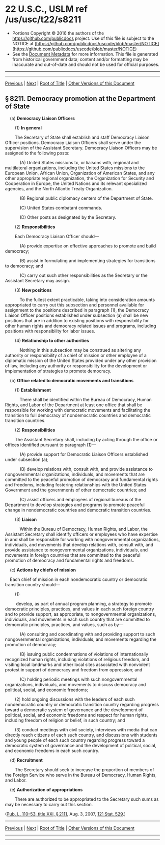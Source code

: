 ---
---

# 22 U.S.C., USLM ref /us/usc/t22/s8211

* Portions Copyright © 2016 the authors of the https://github.com/publicdocs project.
  Use of this file is subject to the NOTICE at [https://github.com/publicdocs/uscode/blob/master/NOTICE](https://github.com/publicdocs/uscode/blob/master/NOTICE)
* See the [Document Metadata](././../../../../..//README.md) for more information.
  This file is generated from historical government data; content and/or formatting may be inaccurate and out-of-date and should not be used for official purposes.

----------
----------

[Previous](./../../../../..//us/usc/t22/ch89/schI/m__us_usc_t22_ch89_schI.md) | [Next](./../../../../..//us/usc/t22/ch89/schI/m__us_usc_t22_s8212.md) | [Root of Title](./../../../../../) | [Other Versions of this Document](https://publicdocs.github.io/go/links?ns=uslm&ref=%2Fus%2Fusc%2Ft22%2Fs8211)

## § 8211. Democracy promotion at the Department of State

    (a) __Democracy Liaison Officers__ 

        (1) __In general__ 

        The Secretary of State shall establish and staff Democracy Liaison Officer positions. Democracy Liaison Officers shall serve under the supervision of the Assistant Secretary. Democracy Liaison Officers may be assigned to the following posts:

            (A) United States missions to, or liaisons with, regional and multilateral organizations, including the United States missions to the European Union, African Union, Organization of American States, and any other appropriate regional organization, the Organization for Security and Cooperation in Europe, the United Nations and its relevant specialized agencies, and the North Atlantic Treaty Organization.

            (B) Regional public diplomacy centers of the Department of State.

            (C) United States combatant commands.

            (D) Other posts as designated by the Secretary.

        (2) __Responsibilities__ 

        Each Democracy Liaison Officer should—

            (A) provide expertise on effective approaches to promote and build democracy;

            (B) assist in formulating and implementing strategies for transitions to democracy; and

            (C) carry out such other responsibilities as the Secretary or the Assistant Secretary may assign.

        (3) __New positions__ 

            To the fullest extent practicable, taking into consideration amounts appropriated to carry out this subsection and personnel available for assignment to the positions described in paragraph (1), the Democracy Liaison Officer positions established under subsection (a) shall be new positions that are in addition to existing positions with responsibility for other human rights and democracy related issues and programs, including positions with responsibility for labor issues.

        (4) __Relationship to other authorities__ 

            Nothing in this subsection may be construed as altering any authority or responsibility of a chief of mission or other employee of a diplomatic mission of the United States provided under any other provision of law, including any authority or responsibility for the development or implementation of strategies to promote democracy.

    (b) __Office related to democratic movements and transitions__ 

        (1) __Establishment__ 

            There shall be identified within the Bureau of Democracy, Human Rights, and Labor of the Department at least one office that shall be responsible for working with democratic movements and facilitating the transition to full democracy of nondemocratic countries and democratic transition countries.

        (2) __Responsibilities__ 

        The Assistant Secretary shall, including by acting through the office or offices identified pursuant to paragraph (1)—

            (A) provide support for Democratic Liaison Officers established under subsection (a);

            (B) develop relations with, consult with, and provide assistance to nongovernmental organizations, individuals, and movements that are committed to the peaceful promotion of democracy and fundamental rights and freedoms, including fostering relationships with the United States Government and the governments of other democratic countries; and

            (C) assist officers and employees of regional bureaus of the Department to develop strategies and programs to promote peaceful change in nondemocratic countries and democratic transition countries.

        (3) __Liaison__ 

            Within the Bureau of Democracy, Human Rights, and Labor, the Assistant Secretary shall identify officers or employees who have expertise in and shall be responsible for working with nongovernmental organizations, individuals, and movements that develop relations with, consult with, and provide assistance to nongovernmental organizations, individuals, and movements in foreign countries that are committed to the peaceful promotion of democracy and fundamental rights and freedoms.

    (c) __Actions by chiefs of mission__ 

    Each chief of mission in each nondemocratic country or democratic transition country should—

        (1)

         develop, as part of annual program planning, a strategy to promote democratic principles, practices, and values in each such foreign country and to provide support, as appropriate, to nongovernmental organizations, individuals, and movements in each such country that are committed to democratic principles, practices, and values, such as by—

            (A) consulting and coordinating with and providing support to such nongovernmental organizations, individuals, and movements regarding the promotion of democracy;

            (B) issuing public condemnations of violations of internationally recognized human rights, including violations of religious freedom, and visiting local landmarks and other local sites associated with nonviolent protest in support of democracy and freedom from oppression; and

            (C) holding periodic meetings with such nongovernmental organizations, individuals, and movements to discuss democracy and political, social, and economic freedoms;

        (2) hold ongoing discussions with the leaders of each such nondemocratic country or democratic transition country regarding progress toward a democratic system of governance and the development of political, social, and economic freedoms and respect for human rights, including freedom of religion or belief, in such country; and

        (3) conduct meetings with civil society, interviews with media that can directly reach citizens of each such country, and discussions with students and young people of each such country regarding progress toward a democratic system of governance and the development of political, social, and economic freedoms in each such country.

    (d) __Recruitment__ 

        The Secretary should seek to increase the proportion of members of the Foreign Service who serve in the Bureau of Democracy, Human Rights, and Labor.

    (e) __Authorization of appropriations__ 

        There are authorized to be appropriated to the Secretary such sums as may be necessary to carry out this section.

([Pub. L. 110–53, title XXI, § 2111][/us/pl/110/53/s2111], Aug. 3, 2007, [121 Stat. 529][/us/stat/121/529].)

----------

[Previous](./../../../../..//us/usc/t22/ch89/schI/m__us_usc_t22_ch89_schI.md) | [Next](./../../../../..//us/usc/t22/ch89/schI/m__us_usc_t22_s8212.md) | [Root of Title](./../../../../../) | [Other Versions of this Document](https://publicdocs.github.io/go/links?ns=uslm&ref=%2Fus%2Fusc%2Ft22%2Fs8211)

----------
----------

[/us/pl/110/53/s2111]: https://publicdocs.github.io/go/links?ns=uslm&ref=%2Fus%2Fpl%2F110%2F53%2Fs2111
[/us/stat/121/529]: https://publicdocs.github.io/go/links?ns=uslm&ref=%2Fus%2Fstat%2F121%2F529


